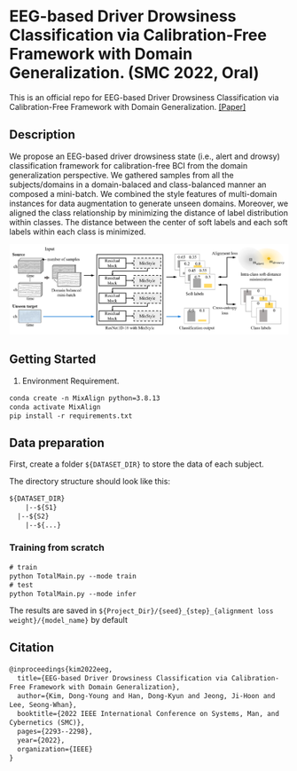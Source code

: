 # EEG-based Driver Drowsiness Classification via Calibration-Free Framework with Domain Generalization. (SMC 2022, Oral)

This is an official repo for EEG-based Driver Drowsiness Classification via Calibration-Free Framework with Domain Generalization. [\[Paper\]](https://ieeexplore.ieee.org/abstract/document/9945216)

## Description

We propose an EEG-based driver drowsiness state (i.e., alert and drowsy) classification framework for calibration-free BCI from the domain generalization perspective. We gathered samples from  all the subjects/domains in a domain-balaced and class-balanced manner an composed a mini-batch. We combined the style features of multi-domain instances for data augmentation to generate unseen domains. Moreover, we aligned the class relationship by minimizing the distance of label distribution within classes. The distance between the center of soft labels and each soft labels within each class is minimized.

![](docs/overview.png)

## Getting Started

1. Environment Requirement.

```terminal
conda create -n MixAlign python=3.8.13
conda activate MixAlign
pip install -r requirements.txt
```

## Data preparation

First, create a folder `${DATASET_DIR}` to store the data of each subject.

The directory structure should look like this:

```
${DATASET_DIR}
	|--${S1}
  |--${S2}
	|--${...}
```

### Training from scratch
```
# train
python TotalMain.py --mode train
# test
python TotalMain.py --mode infer
```

The results are saved in `${Project_Dir}/{seed}_{step}_{alignment loss weight}/{model_name}` by default


## Citation

```
@inproceedings{kim2022eeg,
  title={EEG-based Driver Drowsiness Classification via Calibration-Free Framework with Domain Generalization},
  author={Kim, Dong-Young and Han, Dong-Kyun and Jeong, Ji-Hoon and Lee, Seong-Whan},
  booktitle={2022 IEEE International Conference on Systems, Man, and Cybernetics (SMC)},
  pages={2293--2298},
  year={2022},
  organization={IEEE}
}
```
